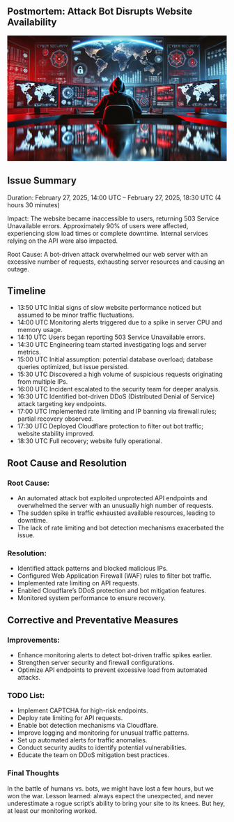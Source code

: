 ## Postmortem: Attack Bot Disrupts Website Availability
![cyber security control room with a hacker surrounded by high-tech screens](Attack.png)

## Issue Summary

Duration: February 27, 2025, 14:00 UTC – February 27, 2025, 18:30 UTC (4 hours 30 minutes)

Impact: The website became inaccessible to users, returning 503 Service Unavailable errors. Approximately 90% of users were affected, experiencing slow load times or complete downtime. Internal services relying on the API were also impacted.

Root Cause: A bot-driven attack overwhelmed our web server with an excessive number of requests, exhausting server resources and causing an outage.

## Timeline

- 13:50 UTC  Initial signs of slow website performance noticed but assumed to be minor traffic fluctuations.
- 14:00 UTC  Monitoring alerts triggered due to a spike in server CPU and memory usage.
- 14:10 UTC  Users began reporting 503 Service Unavailable errors.
- 14:30 UTC  Engineering team started investigating logs and server metrics.
- 15:00 UTC  Initial assumption: potential database overload; database queries optimized, but issue persisted.
- 15:30 UTC  Discovered a high volume of suspicious requests originating from multiple IPs.
- 16:00 UTC  Incident escalated to the security team for deeper analysis.
- 16:30 UTC  Identified bot-driven DDoS (Distributed Denial of Service) attack targeting key endpoints.
- 17:00 UTC  Implemented rate limiting and IP banning via firewall rules; partial recovery observed.
- 17:30 UTC  Deployed Cloudflare protection to filter out bot traffic; website stability improved.
- 18:30 UTC  Full recovery; website fully operational.


## Root Cause and Resolution

### Root Cause:

- An automated attack bot exploited unprotected API endpoints and overwhelmed the server with an unusually high number of requests.
- The sudden spike in traffic exhausted available resources, leading to downtime.
- The lack of rate limiting and bot detection mechanisms exacerbated the issue.

### Resolution:

- Identified attack patterns and blocked malicious IPs.
- Configured Web Application Firewall (WAF) rules to filter bot traffic.
- Implemented rate limiting on API requests.
- Enabled Cloudflare’s DDoS protection and bot mitigation features.
- Monitored system performance to ensure recovery.


## Corrective and Preventative Measures

### Improvements:

- Enhance monitoring alerts to detect bot-driven traffic spikes earlier.
- Strengthen server security and firewall configurations.
- Optimize API endpoints to prevent excessive load from automated attacks.

### TODO List:

-  Implement CAPTCHA for high-risk endpoints.
-  Deploy rate limiting for API requests.
-  Enable bot detection mechanisms via Cloudflare.
-  Improve logging and monitoring for unusual traffic patterns.
-  Set up automated alerts for traffic anomalies.
-  Conduct security audits to identify potential vulnerabilities.
-  Educate the team on DDoS mitigation best practices.


### Final Thoughts

In the battle of humans vs. bots, we might have lost a few hours, but we won the war. Lesson learned: always expect the unexpected, and never underestimate a rogue script’s ability to bring your site to its knees. But hey, at least our monitoring worked.


